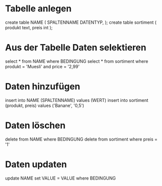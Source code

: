 # Tabelle anlegen
create table NAME (
    SPALTENNAME DATENTYP,
);
create table sortiment (
    produkt text,
    preis int
);
# Aus der Tabelle Daten selektieren
select * from NAME where BEDINGUNG
select * from sortiment where produkt = 'Muesli' and price = '2,99'
# Daten hinzufügen
insert into NAME (SPALTENNAME) values (WERT)
insert into sortiment (produkt, preis) values ('Banane', '0,5')
# Daten löschen
delete from NAME where BEDINGUNG
delete from sortiment where preis = '1'
# Daten updaten
update NAME set VALUE = VALUE where BEDINGUNG